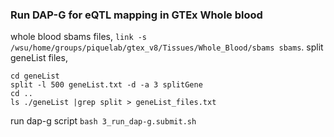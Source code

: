 ### Run DAP-G for eQTL mapping in GTEx Whole blood  

whole blood sbams files, `link -s /wsu/home/groups/piquelab/gtex_v8/Tissues/Whole_Blood/sbams sbams`. 
split geneList files, 
```
cd geneList
split -l 500 geneList.txt -d -a 3 splitGene
cd ..
ls ./geneList |grep split > geneList_files.txt
```
run dap-g script `bash 3_run_dap-g.submit.sh`

